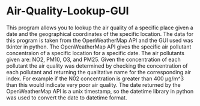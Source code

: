 # Air-Quality-Lookup-GUI
This program allows you to lookup the air quality of a specific place given a date and the geographical coordinates of the specific location. The data for this program is taken from the OpenWeatherMap API and the GUI used was tkinter in python. The OpenWeatherMap API gives the specific air pollutant concentraion of a specific location for a specific date. The air pollutants given are: NO2, PM10, O3, and PM25. Given the concentration of each pollutant the air quality was determined by checking the concentration of each pollutant and returning the qualitative name for the corresponding air index. For example if the N02 concentration is greater than 400 μg/m^3 than this would indicate very poor air quality. The date returned by the OpenWeatherMap API is a unix timestamp, so the datetime library in python was used to convert the date to datetime format. 
